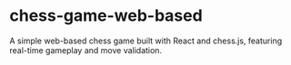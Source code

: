 # chess-game-web-based
A simple web-based chess game built with React and chess.js, featuring real-time gameplay and move validation.
